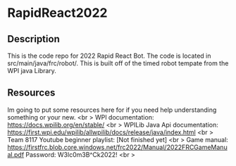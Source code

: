 # RapidReact2022


## Description
This is the code repo for 2022 Rapid React Bot. The code is located in src/main/java/frc/robot/. This is built off of the timed robot tempate from the WPI java Library. 

## Resources
Im going to put some resources here for if you need help understanding something or your new. <br \>
WPI documentation: https://docs.wpilib.org/en/stable/ <br \>
WPILib Java Api documentation: https://first.wpi.edu/wpilib/allwpilib/docs/release/java/index.html <br \>
Team 8117 Youtube beginner playlist: [Not finished yet] <br \> 
Game manual: https://firstfrc.blob.core.windows.net/frc2022/Manual/2022FRCGameManual.pdf Password: W3lc0m3B^Ck2022! <br \>
